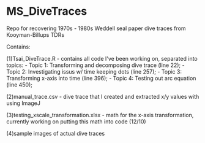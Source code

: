 # MS_DiveTraces
Repo for recovering 1970s - 1980s Weddell seal paper dive traces from Kooyman-Billups TDRs

Contains: 

 (1)Tsai_DiveTrace.R - contains all code I've been working on, separated into topics: 
      - Topic 1: Transforming and decomposing dive trace (line 22);
      - Topic 2: Investigating issus w/ time keeping dots (line 257); 
      - Topic 3: Transforming x-axis into time (line 396);
      - Topic 4: Testing out arc equation (line 450);
 
 (2)manual_trace.csv - dive trace that I created and extracted x/y values with using
                    ImageJ
 
 (3)testing_xscale_transformation.xlsx - math for the x-axis transformation, currently 
                    working on putting this math into code (12/10)
 
 (4)sample images of actual dive traces 
 
